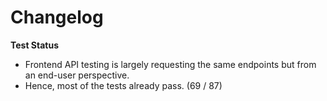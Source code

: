# Changelog

**Test Status**
* Frontend API testing is largely requesting the same endpoints but from an end-user perspective.
* Hence, most of the tests already pass. (69 / 87)
